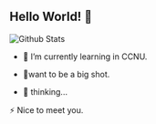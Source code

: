 ## Hello World! 👋

![Github Stats](https://github-readme-stats.vercel.app/api?username=MiEchoooo&show_icons=true&theme=dark&count_private=true)

- 🌱 I’m currently learning in CCNU.
- 🔭want to be a big shot.
  
- 💬 thinking...
  
⚡ Nice to meet you.
